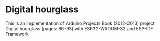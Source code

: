 # Digital hourglass

This is an implementation of Arduino Projects Book (2012-2013) project Digital hourglass (pages: 86-93) with ESP32-WROOM-32 and ESP-IDF Framework
